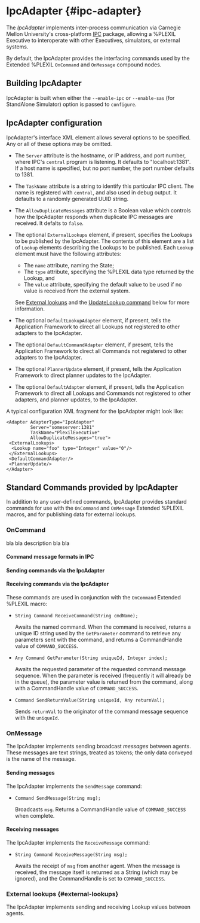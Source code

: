 # IpcAdapter {#ipc-adapter}

The *IpcAdapter* implements inter-process communication via Carnegie
Mellon University's cross-platform 
[IPC](http://www.cs.cmu.edu/afs/cs/project/TCA/www/ipc/) 
package, allowing a %PLEXIL Executive to interoperate with other
Executives, simulators, or external systems.

By default, the IpcAdapter provides the interfacing commands used by
the Extended %PLEXIL `OnCommand` and `OnMessage` compound nodes.

## Building IpcAdapter

IpcAdapter is built when either the `--enable-ipc` or `--enable-sas`
(for StandAlone Simulator) option is passed to `configure`.

## IpcAdapter configuration

IpcAdapter's interface XML element allows several options to be
specified.  Any or all of these options may be omitted.

 + The `Server` attribute is the hostname, or IP address, and port
   number, where IPC's `central` program is listening.  It defaults to
   "localhost:1381".  If a host name is specified, but no port number,
   the port number defaults to 1381.
   
 + The `TaskName` attribute is a string to identify this particular
   IPC client.  The name is registered with `central`, and also used
   in debug output.  It defaults to a randomly generated UUID string.
   
 + The `AllowDuplicateMessages` attribute is a Boolean value which
   controls how the IpcAdapter responds when duplicate IPC messages
   are received.  It defalts to `false`.

 * The optional `ExternalLookups` element, if present, specifies the
   Lookups to be published by the IpcAdapter.  The contents of this
   element are a list of `Lookup` elements describing the Lookups to
   be published.  Each `Lookup` element must have the following
   attributes:
   
   - The `name` attribute, naming the State;
   - The `type` attribute, specifying the %PLEXIL data type returned
     by the Lookup, and 
   - The `value` attribute, specifying the default value to be used if
     no value is received from the external system.

   See [External lookups](#external-lookups) and the 
   [UpdateLookup command](#update-lookup) below for more information.

 * The optional `DefaultLookupAdapter` element, if present, tells the
   Application Framework to direct all Lookups not registered to other
   adapters to the IpcAdapter.
 
 * The optional `DefaultCommandAdapter` element, if present, tells the
   Application Framework to direct all Commands not registered to
   other adapters to the IpcAdapter.
   
 * The optional `PlannerUpdate` element, if present, tells the
   Application Framework to direct planner updates to the IpcAdapter.
  
 * The optional `DefaultAdapter` element, if present, tells the
   Application Framework to direct all Lookups and Commands not
   registered to other adapters, and planner updates, to the
   IpcAdapter.

A typical configuration XML fragment for the IpcAdapter might look like:

    <Adapter AdapterType="IpcAdapter"
             Server="someserver:1381"
             TaskName="PlexilExecutive"
             AllowDuplicateMessages="true">
     <ExternalLookups>
      <Lookup name="foo" type="Integer" value="0"/>
     </ExternalLookups>
     <DefaultCommandAdapter/>
     <PlannerUpdate/>
    </Adapter>

## Standard Commands provided by IpcAdapter

In addition to any user-defined commands, IpcAdapter provides standard
commands for use with the `OnCommand` and `OnMessage` Extended %PLEXIL
macros, and for publishing data for external lookups.

### OnCommand

bla bla description bla bla

#### Command message formats in IPC

#### Sending commands via the IpcAdapter

#### Receiving commands via the IpcAdapter

These commands are used in conjunction with the `OnCommand` Extended
%PLEXIL macro:

+ `String Command ReceiveCommand(String cmdName);`

  Awaits the named command.  When the command is received, returns a
  unique ID string used by the `GetParameter` command to retrieve any
  parameters sent with the command, and returns a CommandHandle value
  of `COMMAND_SUCCESS`.
   
+ `Any Command GetParameter(String uniqueId, Integer index);`

  Awaits the requested parameter of the requested command message
  sequence.  When the parameter is received (frequently it will
  already be in the queue), the parameter value is returned from the
  command, along with a CommandHandle value of `COMMAND_SUCCESS`.

+ `Command SendReturnValue(String uniqueId, Any returnVal);`

  Sends `returnVal` to the originator of the command message sequence
  with the `uniqueId`.
  
### OnMessage

The IpcAdapter implements sending broadcast *messages* between agents.
These messages are text strings, treated as tokens; the only data
conveyed is the name of the message.

#### Sending messages

The IpcAdapter implements the `SendMessage` command:

+ `Command SendMessage(String msg);`

  Broadcasts `msg`.  Returns a CommandHandle value of
  `COMMAND_SUCCESS` when complete.
  
#### Receiving messages

The IpcAdapter implements the `ReceiveMessage` command:

+ `String Command ReceiveMessage(String msg);`

  Awaits the receipt of `msg` from another agent.  When the message is
  received, the message itself is returned as a String (which may be
  ignored), and the CommandHandle is set to `COMMAND_SUCCESS`.

### External lookups {#external-lookups}

The IpcAdapter implements sending and receiving Lookup values between
agents.
